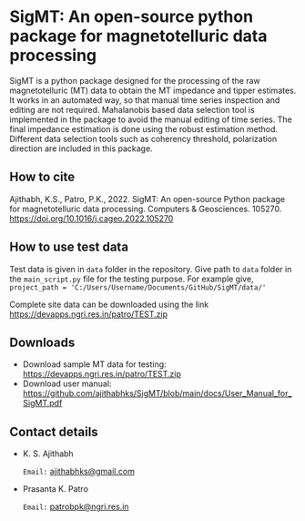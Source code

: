# SigMT: An open-source python package for magnetotelluric data processing
SigMT is a python package designed for the processing of the raw magnetotelluric (MT) data to obtain the MT impedance and tipper estimates. It works in an automated way, so that manual time series inspection and editing are not required. Mahalanobis based data selection tool is implemented in the package to avoid the manual editing of time series. The final impedance estimation is done using the robust estimation method. Different data selection tools such as coherency threshold, polarization direction are included in this package.

## How to cite
Ajithabh, K.S., Patro, P.K., 2022. SigMT: An open-source Python package for magnetotelluric data processing. Computers & Geosciences. 105270. https://doi.org/10.1016/j.cageo.2022.105270

## How to use test data

Test data is given in `data` folder in the repository. Give path to `data` folder in the `main_script.py` file for the testing purpose. 
For example give, `project_path = 'C:/Users/Username/Documents/GitHub/SigMT/data/'`

Complete site data can be downloaded using the link https://devapps.ngri.res.in/patro/TEST.zip 

## Downloads
* Download sample MT data for testing: https://devapps.ngri.res.in/patro/TEST.zip
* Download user manual: https://github.com/ajithabhks/SigMT/blob/main/docs/User_Manual_for_SigMT.pdf

## Contact details
* K. S. Ajithabh

  `Email:` ajithabhks@gmail.com

* Prasanta K. Patro

  `Email:` patrobpk@ngri.res.in


